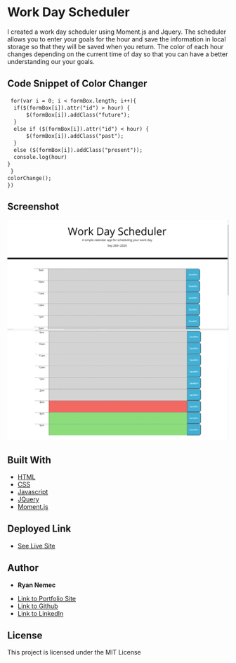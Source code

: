 # Work Day Scheduler

I created a work day scheduler using Moment.js and Jquery. The scheduler allows you to enter your goals for the hour and save the information in local storage so that they will be saved when you return. The color of each hour changes depending on the current time of day so that you can have a better understanding our your goals.

## Code Snippet of Color Changer
```function colorChange(){
 for(var i = 0; i < formBox.length; i++){   
  if($(formBox[i]).attr("id") > hour) {
      $(formBox[i]).addClass("future");
  }
  else if ($(formBox[i]).attr("id") < hour) {
      $(formBox[i]).addClass("past");
  }
  else ($(formBox[i]).addClass("present"));
  console.log(hour)
}
 }
colorChange();
})

  ```

## Screenshot
![Screenshot](Assets/top.PNG "Top of Scheduler")
![Screenshot](Assets/bottom.PNG "Bottom of Scheduler")


## Built With

* [HTML](https://developer.mozilla.org/en-US/docs/Web/HTML)
* [CSS](https://developer.mozilla.org/en-US/docs/Web/CSS)
* [Javascript](https://developer.mozilla.org/en-US/docs/Web/JavaScript)
* [JQuery](https://jquery.com/)
* [Moment.js](https://momentjs.com/)

## Deployed Link

* [See Live Site](https://perfectoment.github.io/work-day-scheduler/)


## Author

* **Ryan Nemec** 

- [Link to Portfolio Site](https://perfectoment.github.io/Ryan-Portfolio/)
- [Link to Github](https://github.com/perfectoment)
- [Link to LinkedIn](https://www.linkedin.com/in/ryan-nemec-5a6b3a66/)


## License

This project is licensed under the MIT License 
